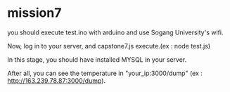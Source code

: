 # mission7

 you should execute test.ino with arduino and use Sogang University's wifi.

Now, log in to your server, and capstone7.js execute.(ex : node test.js)

In this stage, you should have installed MYSQL in your server.

After all, you can see the temperature in "your_ip:3000/dump" (ex : http://163.239.78.87:3000/dump).
